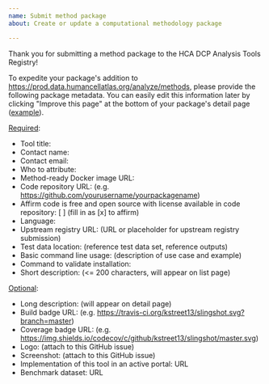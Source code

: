 ```yaml
---
name: Submit method package
about: Create or update a computational methodology package

---
```


Thank you for submitting a method package to the HCA DCP Analysis Tools Registry!

To expedite your package's addition to https://prod.data.humancellatlas.org/analyze/methods,
please provide the following package metadata.  You can easily edit this information later by clicking "Improve this page" at the bottom of your package's detail page ([example](https://prod.data.humancellatlas.org/analyze/methods/stream)).

[Required](https://prod.data.humancellatlas.org/contribute/analysis-tools-registry#package-submission-field-details):
- Tool title: 
- Contact name: 
- Contact email: 
- Who to attribute: 
- Method-ready Docker image URL:
- Code repository URL: (e.g. https://github.com/yourusername/yourpackagename)
- Affirm code is free and open source with license available in code repository: [ ] (fill in as [x] to affirm)
- Language: 
- Upstream registry URL: (URL or placeholder for upstream registry submission)
- Test data location: (reference test data set, reference outputs)
- Basic command line usage: (description of use case and example)
- Command to validate installation:
- Short description: (<= 200 characters, will appear on list page)

[Optional](https://prod.data.humancellatlas.org/contribute/analysis-tools-registry#optional-fields-for-methods-and-visualizations):
- Long description: (will appear on detail page)
- Build badge URL: (e.g. https://travis-ci.org/kstreet13/slingshot.svg?branch=master)
- Coverage badge URL: (e.g. https://img.shields.io/codecov/c/github/kstreet13/slingshot/master.svg)
- Logo: (attach to this GitHub issue)
- Screenshot: (attach to this GitHub issue)
- Implementation of this tool in an active portal: URL
- Benchmark dataset: URL
